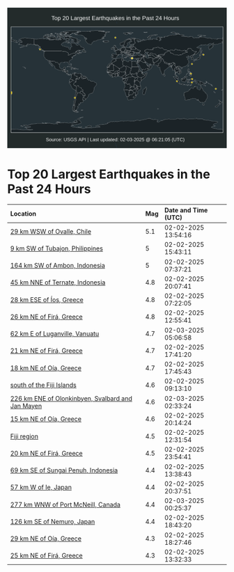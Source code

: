 ![Map](./map.png)

# Top 20 Largest Earthquakes in the Past 24 Hours

| Location | Mag | Date and Time (UTC) |
|:---|:---|:---|
| [29 km WSW of Ovalle, Chile](https://earthquake.usgs.gov/earthquakes/eventpage/us7000patn) | 5.1 | 02-02-2025 13:54:16 |
| [9 km SW of Tubajon, Philippines](https://earthquake.usgs.gov/earthquakes/eventpage/us7000pau4) | 5 | 02-02-2025 15:43:11 |
| [164 km SW of Ambon, Indonesia](https://earthquake.usgs.gov/earthquakes/eventpage/us7000parr) | 5 | 02-02-2025 07:37:21 |
| [45 km NNE of Ternate, Indonesia](https://earthquake.usgs.gov/earthquakes/eventpage/us7000pavc) | 4.8 | 02-02-2025 20:07:41 |
| [28 km ESE of Íos, Greece](https://earthquake.usgs.gov/earthquakes/eventpage/us7000parp) | 4.8 | 02-02-2025 07:22:05 |
| [26 km NE of Firá, Greece](https://earthquake.usgs.gov/earthquakes/eventpage/us7000patf) | 4.8 | 02-02-2025 12:55:41 |
| [62 km E of Luganville, Vanuatu](https://earthquake.usgs.gov/earthquakes/eventpage/us7000pay3) | 4.7 | 02-03-2025 05:06:58 |
| [21 km NE of Firá, Greece](https://earthquake.usgs.gov/earthquakes/eventpage/us7000paup) | 4.7 | 02-02-2025 17:41:20 |
| [18 km NE of Oía, Greece](https://earthquake.usgs.gov/earthquakes/eventpage/us7000pauq) | 4.7 | 02-02-2025 17:45:43 |
| [south of the Fiji Islands](https://earthquake.usgs.gov/earthquakes/eventpage/us7000pas9) | 4.6 | 02-02-2025 09:13:10 |
| [226 km ENE of Olonkinbyen, Svalbard and Jan Mayen](https://earthquake.usgs.gov/earthquakes/eventpage/us7000paxe) | 4.6 | 02-03-2025 02:33:24 |
| [15 km NE of Oía, Greece](https://earthquake.usgs.gov/earthquakes/eventpage/us7000pavd) | 4.6 | 02-02-2025 20:14:24 |
| [Fiji region](https://earthquake.usgs.gov/earthquakes/eventpage/us7000pat6) | 4.5 | 02-02-2025 12:31:54 |
| [20 km NE of Firá, Greece](https://earthquake.usgs.gov/earthquakes/eventpage/us7000pawd) | 4.5 | 02-02-2025 23:54:41 |
| [69 km SE of Sungai Penuh, Indonesia](https://earthquake.usgs.gov/earthquakes/eventpage/us7000patm) | 4.4 | 02-02-2025 13:38:43 |
| [57 km W of Ie, Japan](https://earthquake.usgs.gov/earthquakes/eventpage/us7000pavk) | 4.4 | 02-02-2025 20:37:51 |
| [277 km WNW of Port McNeill, Canada](https://earthquake.usgs.gov/earthquakes/eventpage/us7000pax1) | 4.4 | 02-03-2025 00:25:37 |
| [126 km SE of Nemuro, Japan](https://earthquake.usgs.gov/earthquakes/eventpage/us7000pav2) | 4.4 | 02-02-2025 18:43:20 |
| [29 km NE of Oía, Greece](https://earthquake.usgs.gov/earthquakes/eventpage/us7000pav1) | 4.3 | 02-02-2025 18:27:46 |
| [25 km NE of Firá, Greece](https://earthquake.usgs.gov/earthquakes/eventpage/us7000patl) | 4.3 | 02-02-2025 13:32:33 |
